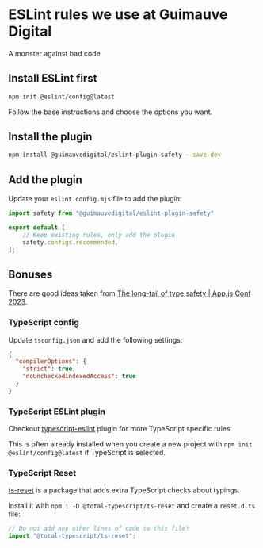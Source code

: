 # ESLint rules we use at Guimauve Digital

A monster against bad code

## Install ESLint first

```bash
npm init @eslint/config@latest
```

Follow the base instructions and choose the options you want.

## Install the plugin

```bash
npm install @guimauvedigital/eslint-plugin-safety --save-dev
```

## Add the plugin

Update your `eslint.config.mjs` file to add the plugin:

```js
import safety from "@guimauvedigital/eslint-plugin-safety"

export default [
    // Keep existing rules, only add the plugin
    safety.configs.recommended,
];
```

## Bonuses

There are good ideas taken from [The long-tail of type safety | App.js Conf 2023](https://youtu.be/3yKv_ReBCpo).

### TypeScript config

Update `tsconfig.json` and add the following settings:

```json
{
  "compilerOptions": {
    "strict": true,
    "noUncheckedIndexedAccess": true
  }
}
```

### TypeScript ESLint plugin

Checkout [typescript-eslint](https://typescript-eslint.io) plugin for more TypeScript specific rules.

This is often already installed when you create a new project with `npm init @eslint/config@latest` if TypeScript is
selected.

### TypeScript Reset

[ts-reset](https://www.totaltypescript.com/ts-reset) is a package that adds extra TypeScript checks about typings.

Install it with `npm i -D @total-typescript/ts-reset` and create a
`reset.d.ts` file:

```ts
// Do not add any other lines of code to this file!
import "@total-typescript/ts-reset";
```
